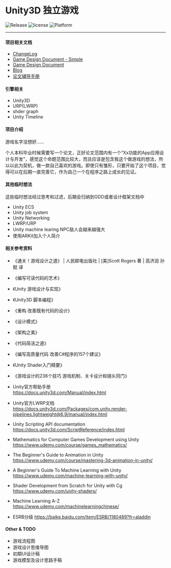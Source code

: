 # Unity3D 独立游戏
![Release](https://img.shields.io/badge/Release-Ver0.0.1丨Alpha-green.svg) ![license](https://img.shields.io/badge/License-MIT-blue.svg) ![Platform](https://img.shields.io/badge/Platform-OSX丨iOS丨PC-blueviolet.svg)

---

#### 项目相关文档
- [ChangeLog](https://github.com/Arthur-Delacroix/BossRush/blob/master/Documentation/ChangeLog.md)
- [Game Design Document - Simple](https://github.com/Arthur-Delacroix/BossRush/blob/master/Documentation/GDD_Simple.md)
- [Game Design Document](https://github.com/Arthur-Delacroix/BossRush/blob/master/Documentation/GDD.md)
- [Blog](https://arthur-delacroix.github.io/)
- [论文辅导手册](http://appd10.beiwaionline.com/lunwen/non-english-handbook/index.html)

#### 引擎相关
- Unity3D
- URP(LWRP)
- shder graph
- Unity Timeline

#### 项目介绍
游戏名字没想好……

个人本科毕业时候需要写一个论文，正好论文范围内有一个“Xx功能的App应用设计与开发”，感觉这个命题范围比较大，而且应该是包含我这个做游戏的想法，所以以此为契机，做一款自己喜欢的游戏。即使只有雏形，只要开始了这个项目，觉得可以在后期一直完善它，作为自己一个在程序之路上成长的见证。

#### 其他临时想法
这些临时想法经过思考和过滤，后期会归纳到GDD或者设计框架文档中

- Unity ECS
- Unity job system
- Unity Networking
- LWRP/URP
- Unity machine learing NPC敌人会越来越强大
- 使用ARKit加入个人简介

#### 相关参考资料
- 《通关！游戏设计之道》 | 人民邮电出版社 | [美]Scott Rogers 著 | 高济润 孙懿 译
- 《编写可读代码的艺术》
- 《Unity 游戏设计与实现》
- 《Unity3D 脚本编程》
- 《重构 改善既有代码的设计》
- 《设计模式》
- 《架构之美》
- 《代码简洁之道》
- 《编写高质量代码 改善C#程序的157个建议》
- 《Unity Shader入门精要》
- 《游戏设计的236个技巧  游戏机制、关卡设计和镜头窍门》
- Unity官方帮助手册<br/>https://docs.unity3d.com/Manual/index.html
- Unity官方LWRP文档<br/>https://docs.unity3d.com/Packages/com.unity.render-pipelines.lightweight@6.9/manual/index.html
- Unity Scripting API documentation<br/>https://docs.unity3d.com/ScriptReference/index.html
- Mathematics for Computer Games Development using Unity<br/>https://www.udemy.com/course/games_mathematics/
- The Beginner's Guide to Animation in Unity <br/>https://www.udemy.com/course/mastering-3d-animation-in-unity/
- A Beginner's Guide To Machine Learning with Unity<br/>https://www.udemy.com/machine-learning-with-unity/
- Shader Development from Scratch for Unity with Cg<br/>https://www.udemy.com/unity-shaders/
- Machine Learning A-Z<br/>https://www.udemy.com/machinelearningchinese/

- ESRB分级 https://baike.baidu.com/item/ESRB/1180489?fr=aladdin

#### Other & TODO
- 游戏流程图
- 游戏设计思维导图
- 初期UI设计稿
- 游戏模型及设计思路手稿